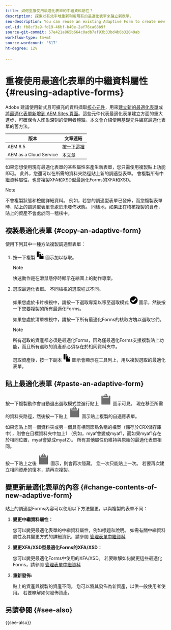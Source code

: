 ```yaml
---
title: 如何重複使用最適化表單的中繼資料屬性？
description: 探索以有效率地重新利用現有的最適化表單來建立新表單。
seo-description: You can reuse an existing Adaptive Form to create new Adaptive Forms.
exl-id: fb8cf3a9-fd19-46bf-b40e-2af76ca68b9f
source-git-commit: 57e421a865b664c0adb7af93b33bd4b6b32049ab
workflow-type: tm+mt
source-wordcount: '617'
ht-degree: 12%

---
```


# 重複使用最適化表單的中繼資料屬性 {#reusing-adaptive-forms}

<span class="preview">Adobe 建議使用新式且可擴充的資料擷取[核心元件](https://experienceleague.adobe.com/docs/experience-manager-core-components/using/adaptive-forms/introduction.html)，用來[建立新的最適化表單](/help/forms/creating-adaptive-form-core-components.md)或[將最適化表單新增到 AEM Sites 頁面](/help/forms/create-or-add-an-adaptive-form-to-aem-sites-page.md)。這些元件代表最適化表單建立方面的重大進步，可確保令人印象深刻的使用者體驗。本文會介紹使用基礎元件編寫最適化表單的舊方法。</span>


| 版本 | 文章連結 |
| -------- | ---------------------------- |
| AEM 6.5 | [按一下這裡](https://experienceleague.adobe.com/docs/experience-manager-65/forms/adaptive-forms-basic-authoring/reusing-adaptive-forms.html) |
| AEM as a Cloud Service  | 本文章 |

如果您想使用現有最適化表單的某些屬性來產生新表單，您只需使用複製貼上功能即可。 此外，您還可以在所需的資料夾路徑貼上新的調適型表單。 會複製所有中繼資料屬性，也會複製XFA和XSD型最適化Forms的XFA和XSD。

>[!NOTE]
>
>不會複製狀態和檢閱詳細資料。 例如，若您的調適型表單已發佈，而您複製表單時，貼上的調適型表單會處於未發佈狀態。 同樣地，如果正在稽核複製的資產，貼上的資產不會處於同一稽核中。

## 複製最適化表單 {#copy-an-adaptive-form}

使用下列其中一種方法複製調適型表單：

1. 按一下複製 ![aem6forms_copy](assets/aem6forms_copy.png) 圖示加以存取。

   >[!NOTE]
   >
   >快速動作是在滑鼠懸停時顯示在縮圖上的動作專案。

1. 選取最適化表單。 不同檢視的選取程式不同。

   如果您處於卡片檢視中，請按一下選取專案以移至選取模式 ![aem6forms_check-circle](assets/aem6forms_check-circle.png) 圖示，然後按一下您要複製的所有最適化Forms。

   如果您處於清單檢視中，請按一下所有最適化Forms的核取方塊以選取它們。

   >[!NOTE]
   >
   >所有選取的資產都必須是最適化Forms，因為僅最適化Forms支援複製貼上功能，而且所有選取的資產都必須存在於相同資料夾中。

   選取資產後，按一下副本 ![aem6forms_copy](assets/aem6forms_copy.png) 圖示會顯示在工具列上，用以複製選取的最適化表單。

## 貼上最適化表單 {#paste-an-adaptive-form}

按一下複製動作會自動退出選取模式並進行貼上 ![貼上](assets/Smock_Paste_18_N.svg) 圖示可見。 現在移至所需的資料夾路徑，然後按一下貼上 ![貼上](assets/Smock_Paste_18_N.svg) 圖示貼上複製的自適應表單。

如果您貼上同一個資料夾或另一個具有相同節點名稱的檔案（儲存於CRX儲存庫中），則會在目標資料夾中加上1 （例如，myaf會變成myaf1，而如果myaf1存在於相同位置，myaf會變成myaf2）。 所有其他屬性仍維持與原始的最適化表單相同。

按一下貼上之後 ![貼上](assets/Smock_Paste_18_N.svg) 圖示，則會再次隱藏。 您一次只能貼上一次。 若要再次建立相同資產的復本，請再次複製。

## 變更新最適化表單的內容 {#change-contents-of-new-adaptive-form}

貼上的調適型Forms內容可以使用以下方法變更，以與複製的表單不同：

1. **變更中繼資料屬性：**

   您可以變更最適化表單的中繼資料屬性，例如標題和說明。 如需有關中繼資料屬性及其變更方式的詳細資訊，請參閱 [管理表單中繼資料](manage-form-metadata.md)

1. **變更XFA/XSD型最適化Forms的XFA/XSD：**

   您可以變更最適化Forms中使用的XFA/XSD。 若要瞭解如何變更這些最適化Forms，請參閱 [管理表單中繼資料](manage-form-metadata.md)

1. **重新發佈:**

   貼上的資產與複製的資產不同。 您可以將其發佈為新資產，以供一般使用者使用。 若要瞭解如何發佈資產， <!-- see [Publishing and unpublishing forms](publishing-unpublishing-forms.md) -->


## 另請參閱 {#see-also}

{{see-also}}